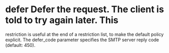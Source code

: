 # defer Defer the request. The client is told to try again later. This
restriction is useful at the end of a restriction list, to make
the default policy explicit.  The defer_code parameter specifies
the SMTP server reply code (default: 450).